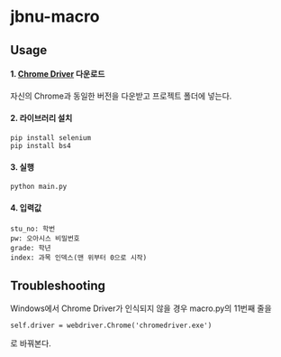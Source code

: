 # jbnu-macro

## Usage
#### 1. [Chrome Driver](https://chromedriver.chromium.org/downloads) 다운로드
자신의 Chrome과 동일한 버전을 다운받고 프로젝트 폴더에 넣는다.
#### 2. 라이브러리 설치
```
pip install selenium
pip install bs4
```
#### 3. 실행
```
python main.py
```
#### 4. 입력값
```
stu_no: 학번
pw: 오아시스 비밀번호
grade: 학년
index: 과목 인덱스(맨 위부터 0으로 시작)
```
## Troubleshooting
Windows에서 Chrome Driver가 인식되지 않을 경우 macro.py의 11번째 줄을
```
self.driver = webdriver.Chrome('chromedriver.exe')
```
로 바꿔본다.

